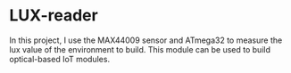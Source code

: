 # LUX-reader
In this project, I use the MAX44009 sensor and ATmega32 to measure the lux value of the environment to build. This module can be used to build optical-based IoT modules.
